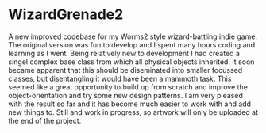 # WizardGrenade2
A new improved codebase for my Worms2 style wizard-battling indie game.
The original version was fun to develop and I spent many hours coding and learning as I went.
Being relatively new to development I had created a singel complex base class from which all physical objects inherited.
It soon became apparent that this should be diseminated into smaller focussed classes, but disentangling it would have been a mammoth task.
This seemed like a great opportunity to build up from scratch and improve the object-orientation and try some new design patterns. 
I am very pleased with the result so far and it has become much easier to work with and add new things to.
Still and work in progress, so artwork will only be uploaded at the end of the project.